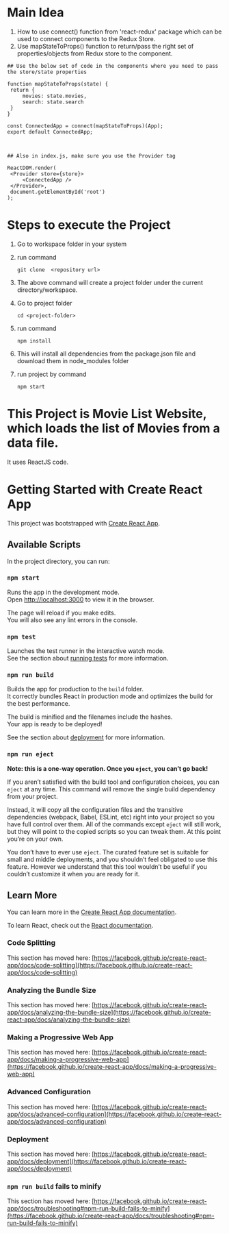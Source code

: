 # Main Idea
  1) How to use connect() function from 'react-redux' package which can be used to connect components to the Redux Store.
  2) Use mapStateToProps() function to return/pass the right set of properties/objects from Redux store to the component. 
  
   ```shell script 
   ## Use the below set of code in the components where you need to pass the store/state properties 
   
  function mapStateToProps(state) {
    return {
        movies: state.movies,
        search: state.search
    }
}

const ConnectedApp = connect(mapStateToProps)(App);
export default ConnectedApp;



## Also in index.js, make sure you use the Provider tag 

ReactDOM.render(
    <Provider store={store}>
        <ConnectedApp />
    </Provider>,
    document.getElementById('root')
);

 ```


# Steps to execute the Project
  
  1) Go to workspace folder in your system
  
  2) run command  
     ```shell script 
     git clone  <repository url> 
     ```
	 
  3) The above command will create a project folder under the current directory/workspace.
  4) Go to project folder
     ```shell script 
     cd <project-folder>
	 ```
  5) run command
     ```shell script 
     npm install
     ```
  6) This will install all dependencies from the package.json file and download them in node_modules folder

  7) run project by command
     ```shell script 
     npm start  
     ```
# This Project is Movie List Website, which loads the list of Movies from a data file.
  
  It uses ReactJS code.
  
# Getting Started with Create React App

This project was bootstrapped with [Create React App](https://github.com/facebook/create-react-app).

## Available Scripts

In the project directory, you can run:

### `npm start`

Runs the app in the development mode.\
Open [http://localhost:3000](http://localhost:3000) to view it in the browser.

The page will reload if you make edits.\
You will also see any lint errors in the console.

### `npm test`

Launches the test runner in the interactive watch mode.\
See the section about [running tests](https://facebook.github.io/create-react-app/docs/running-tests) for more information.

### `npm run build`

Builds the app for production to the `build` folder.\
It correctly bundles React in production mode and optimizes the build for the best performance.

The build is minified and the filenames include the hashes.\
Your app is ready to be deployed!

See the section about [deployment](https://facebook.github.io/create-react-app/docs/deployment) for more information.

### `npm run eject`

**Note: this is a one-way operation. Once you `eject`, you can’t go back!**

If you aren’t satisfied with the build tool and configuration choices, you can `eject` at any time. This command will remove the single build dependency from your project.

Instead, it will copy all the configuration files and the transitive dependencies (webpack, Babel, ESLint, etc) right into your project so you have full control over them. All of the commands except `eject` will still work, but they will point to the copied scripts so you can tweak them. At this point you’re on your own.

You don’t have to ever use `eject`. The curated feature set is suitable for small and middle deployments, and you shouldn’t feel obligated to use this feature. However we understand that this tool wouldn’t be useful if you couldn’t customize it when you are ready for it.

## Learn More

You can learn more in the [Create React App documentation](https://facebook.github.io/create-react-app/docs/getting-started).

To learn React, check out the [React documentation](https://reactjs.org/).

### Code Splitting

This section has moved here: [https://facebook.github.io/create-react-app/docs/code-splitting](https://facebook.github.io/create-react-app/docs/code-splitting)

### Analyzing the Bundle Size

This section has moved here: [https://facebook.github.io/create-react-app/docs/analyzing-the-bundle-size](https://facebook.github.io/create-react-app/docs/analyzing-the-bundle-size)

### Making a Progressive Web App

This section has moved here: [https://facebook.github.io/create-react-app/docs/making-a-progressive-web-app](https://facebook.github.io/create-react-app/docs/making-a-progressive-web-app)

### Advanced Configuration

This section has moved here: [https://facebook.github.io/create-react-app/docs/advanced-configuration](https://facebook.github.io/create-react-app/docs/advanced-configuration)

### Deployment

This section has moved here: [https://facebook.github.io/create-react-app/docs/deployment](https://facebook.github.io/create-react-app/docs/deployment)

### `npm run build` fails to minify

This section has moved here: [https://facebook.github.io/create-react-app/docs/troubleshooting#npm-run-build-fails-to-minify](https://facebook.github.io/create-react-app/docs/troubleshooting#npm-run-build-fails-to-minify)
